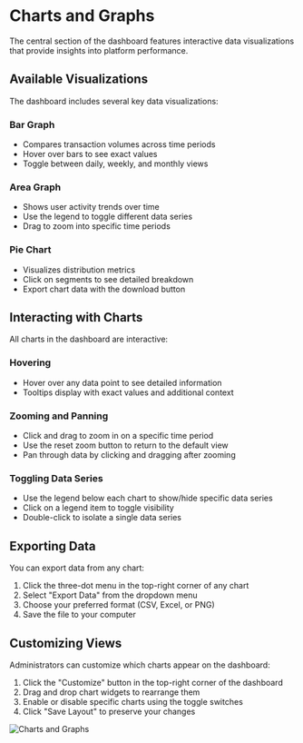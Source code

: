 # Charts and Graphs

The central section of the dashboard features interactive data visualizations that provide insights into platform performance.

## Available Visualizations

The dashboard includes several key data visualizations:

### Bar Graph
- Compares transaction volumes across time periods
- Hover over bars to see exact values
- Toggle between daily, weekly, and monthly views

### Area Graph
- Shows user activity trends over time
- Use the legend to toggle different data series
- Drag to zoom into specific time periods

### Pie Chart
- Visualizes distribution metrics
- Click on segments to see detailed breakdown
- Export chart data with the download button

## Interacting with Charts

All charts in the dashboard are interactive:

### Hovering
- Hover over any data point to see detailed information
- Tooltips display with exact values and additional context

### Zooming and Panning
- Click and drag to zoom in on a specific time period
- Use the reset zoom button to return to the default view
- Pan through data by clicking and dragging after zooming

### Toggling Data Series
- Use the legend below each chart to show/hide specific data series
- Click on a legend item to toggle visibility
- Double-click to isolate a single data series

## Exporting Data

You can export data from any chart:

1. Click the three-dot menu in the top-right corner of any chart
2. Select "Export Data" from the dropdown menu
3. Choose your preferred format (CSV, Excel, or PNG)
4. Save the file to your computer

## Customizing Views

Administrators can customize which charts appear on the dashboard:

1. Click the "Customize" button in the top-right corner of the dashboard
2. Drag and drop chart widgets to rearrange them
3. Enable or disable specific charts using the toggle switches
4. Click "Save Layout" to preserve your changes

![Charts and Graphs](../assets/images/charts-graphs.png)
